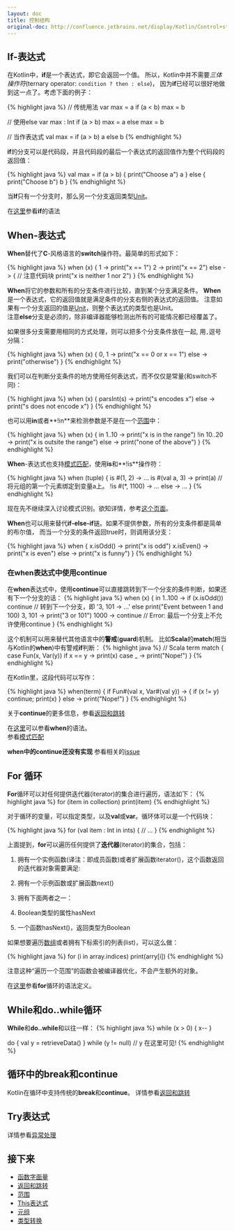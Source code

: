 ```yaml
---
layout: doc
title: 控制结构
original-doc: http://confluence.jetbrains.net/display/Kotlin/Control+structures
---
```


## If-表达式

在Kotlin中，**if**是一个表达式，即它会返回一个值。
所以，Kotlin中并不需要*三体操作符*(ternary operator: `condition ? then : else`)，
因为**if**已经可以很好地做到这一点了。考虑下面的例子：

{% highlight java %}
// 传统用法
var max = a
if (a < b)
  max = b

// 使用else
var max : Int
if (a > b)
  max = a
else
  max = b

// 当作表达式
val max = if (a > b) a else b
{% endhighlight %}

**if**的分支可以是代码段，并且代码段的最后一个表达式的返回值作为整个代码段的返回值：

{% highlight java %}
val max = if (a > b) {
    print("Choose a")
    a
  }
  else {
    print("Choose b")
    b
  }
{% endhighlight %}

当**If**只有一个分支时，那么另一个分支返回类型[Unit](posts/functions#unit)。

在[这里](posts/grammar#if)参看**if**的语法

## <a id="when"><!----></a> When-表达式

**When**替代了**C**-风格语言的**switch**操作符。最简单的形式如下：

{% highlight java %}
when (x) {
  1 -> print("x == 1")
  2 -> print("x == 2")
  else -> { // 注意代码块
    print("x is neither 1 nor 2")
  }
{% endhighlight %}

**When**将它的参数和所有的分支条件进行比较，直到某个分支满足条件。
**When**是一个表达式，它的返回值就是满足条件的分支右侧的表达式的返回值。
注意如果有一个分支返回的值是[Unit](posts/functions#unit)，则整个表达式的类型也是Unit。  
注意**else**分支是必须的，除非编译器能够检测出所有的可能情况都已经覆盖了。

如果很多分支需要用相同的方式处理，则可以把多个分支条件放在一起, 用`,`逗号分隔：

{% highlight java %}
when (x) {
  0, 1 -> print("x == 0 or x == 1")
  else -> print("otherwise")
}
{% endhighlight %}

我们可以在判断分支条件的地方使用任何表达式，而不仅仅是常量(和switch不同)：

{% highlight java %}
when (x) {
  parsInt(s) -> print("s encodes x")
  else -> print("s does not encode x")
}
{% endhighlight %}

也可以用**in**或者**!in**来检测参数是不是在一个[范围](posts/ranges)中：

{% highlight java %}
when (x) {
  in 1..10 -> print("x is in the range")
  !in 10..20 -> print("x is outsite the range")
  else -> print("none of the above")
}
{% endhighlight %}

**When**-表达式也支持[模式匹配](posts/pattern-matching)，使用**is**和**!is**操作符：

{% highlight java %}
when (tuple) {
  is #(1, 2) -> ...
  is #(val a, 3) -> print(a) // 将元组的第一个元素绑定到变量a上。
  !is #(*, 1100) -> ...
  else -> ...
}
{% endhighlight %} <!--*-->

现在先不继续深入讨论模式识别。欲知详情，参考[这个页面](posts/pattern-matching)。


**When**也可以用来替代**if-else-if**链。如果不提供参数，所有的分支条件都是简单的布尔值，
而当一个分支的条件返回true时，则调用该分支：

{% highlight java %}
when {
  x.isOdd() -> print("x is odd")
  x.isEven() -> print("x is even")
  else -> print("x is funny")
}
{% endhighlight %}

### 在when表达式中使用continue

在**when**表达式中，使用**continue**可以直接跳转到下一个分支的条件判断，如果还有下一个分支的话：
{% highlight java %}
when (x) {
  in 1..100 ->
    if (x.isOdd())
      continue // 转到下一个分支，即 '3, 101 -> ...'
    else
      print("Event between 1 and 100)
  3, 101 -> print("3 or 101")
  1000 -> continue // Error: 最后一个分支上不允许使用continue
}
{% endhighlight %}

这个机制可以用来替代其他语言中的**警戒**(**guard**)机制。
比如**Scala**的**match**(相当与Kotlin的**when**)中有警戒**if**判断：
{% highlight java %}
// Scala
term match {
  case Fun(x, Var(y)) if x == y -> print(x)
  case _ -> print("Nope!")
}
{% endhighlight %} <!--_-->

在Kotlin里，这段代码可以写作：

{% highlight java %}
when(term) {
  if Fun#(val x, Var#(val y)) -> { if (x != y) continue; print(x) }
  else -> print("Nope!")
}
{% endhighlight %}

关于**continue**的更多信息，参看[返回和跳转](posts/returns-and-jumps)

在[这里](posts/grammar#when)可以参看**when**的语法。  
参看[模式匹配](posts/pattern-matching)

<div class="warn">
<strong>when中的continue还没有实现</strong>
参看相关的<a href="http://youtrack.jetbrains.com/issue/KT-771">issue</a>
</div>

## For 循环

**For**循环可以对任何提供迭代器(iterator)的集合进行遍历，语法如下：
{% highlight java %}
for (item in collection)
  print(item)
{% endhighlight %}

对于循环的变量，可以指定类型，以及**val**或**var**。循环体可以是一个代码块：

{% highlight java %}
for (val item : Int in ints) {
  // ...
}
{% endhighlight %}

上面提到，**for**可以遍历任何提供了**迭代器**(iterator)的集合，包括：

1. 拥有一个实例函数(译注：即成员函数)或者扩展函数iterator()，这个函数返回的迭代器对象需要满足:

1. 拥有一个示例函数或扩展函数next()
1. 拥有下面两者之一：
  1. Boolean类型的属性hasNext
  1. 一个函数hasNext()，返回类型为Boolean

如果想要遍历[数组](posts/basic-types#arrays)或者拥有下标索引的列表(list)，可以这么做：

{% highlight java %}
for (i in array.indices)
  print(arry[i])
{% endhighlight %} <!--[]()-->

注意这种“遍历一个范围”的函数会被编译器优化，不会产生额外的对象。

在[这里](/posts/grammar#for)参看**for**循环的语法定义。

## While和do..while循环

**While**和**do..while**和以往一样：
{% highlight java %}
while (x > 0) {
  x--
}

do {
  val y = retrieveData()
} while (y != null) // y 在这里可见!
{% endhighlight %}


## 循环中的break和continue
Kotlin在循环中支持传统的**break**和**continue**。
详情参看[返回和跳转](posts/returns-and-jumps)

## Try表达式
详情参看[异常处理](posts/exceptions)

## 接下来
* [函数字面量](posts/function-literals)
* [返回和跳转](posts/returns-and-jumps)
* [范围](posts/ranges)
* [This表达式](posts/this-expression)
* [元组](posts/tuples)
* [类型转换](posts/type-casts)
